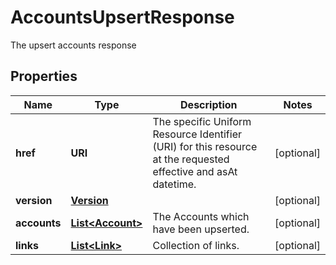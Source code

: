 

# AccountsUpsertResponse

The upsert accounts response

## Properties

Name | Type | Description | Notes
------------ | ------------- | ------------- | -------------
**href** | **URI** | The specific Uniform Resource Identifier (URI) for this resource at the requested effective and asAt datetime. |  [optional]
**version** | [**Version**](Version.md) |  |  [optional]
**accounts** | [**List&lt;Account&gt;**](Account.md) | The Accounts which have been upserted. |  [optional]
**links** | [**List&lt;Link&gt;**](Link.md) | Collection of links. |  [optional]



